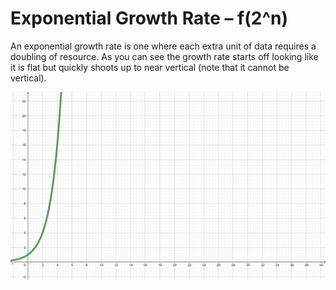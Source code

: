 # Exponential Growth Rate – f(2^n)

An exponential growth rate is one where each extra unit of data requires a doubling of resource. As you can see the growth rate starts off looking like it is flat but quickly shoots up to near vertical (note that it cannot be vertical). &#x20;

![](<../.gitbook/assets/image (79).png>)
